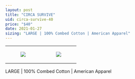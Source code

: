 ```yaml
---
layout: post
title: "CIRCA SURVIVE"
uid: circa-survive-40
price: "$40"
date: 2021-01-27
sizing: "LARGE | 100% Combed Cotton | American Apparel"
---
```




<table style="width:100%;"><tr><td style="vertical-align:top;">
      <figure class="tmblr-full" data-orig-height="2048" data-orig-width="1365" data-orig-src="https://concertshirts.netlify.app/shirts/0155/0155-01.jpg"><img src="https://64.media.tumblr.com/438b8d9c533259330cf83a781b90bf20/5ba75751bdffd539-4f/s540x810/a53a205909a6971aa99e49fe00a00e3e2dbcdf26.jpg" data-orig-height="2048" data-orig-width="1365" data-orig-src="https://concertshirts.netlify.app/shirts/0155/0155-01.jpg"/></figure></td>
    <td style="vertical-align:top;">
      <figure class="tmblr-full" data-orig-height="2048" data-orig-width="1365" data-orig-src="https://concertshirts.netlify.app/shirts/0155/0155-02.jpg"><img src="https://64.media.tumblr.com/e01b22241bd74e646eadb1059d69739d/5ba75751bdffd539-70/s540x810/3f06fadfff68d6cf5dbb2a096c8bbb77e9ce9918.jpg" data-orig-height="2048" data-orig-width="1365" data-orig-src="https://concertshirts.netlify.app/shirts/0155/0155-02.jpg"/></figure></td>
  </tr></table><p>
  LARGE | 100% Combed Cotton | American Apparel
</p>
